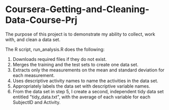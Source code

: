 # Coursera-Getting-and-Cleaning-Data-Course-Prj
The purpose of this project is to demonstrate my ability to collect, work with, and clean a data set.

The R script, run_analysis.R does the following:

1. Downloads required files if they do not exist.
2. Merges the training and the test sets to create one data set.
3. Extracts only the measurements on the mean and standard deviation for each measurement. 
4. Uses descriptive activity names to name the activities in the data set.
5. Appropriately labels the data set with descriptive variable names. 
6. From the data set in step 5, I create a second, independent tidy data set entitled "tidy_data.txt", with the
   average of each variable for each SubjectID and Activity.

